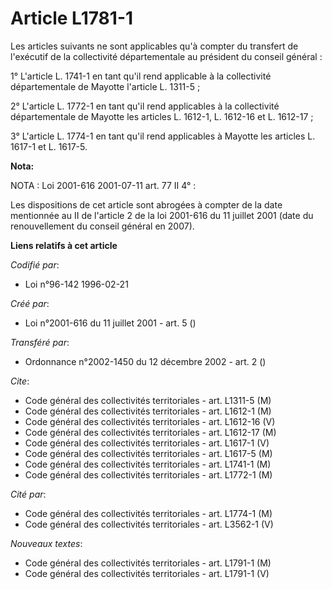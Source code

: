 # Article L1781-1

Les articles suivants ne sont applicables qu'à compter du transfert de l'exécutif de la collectivité départementale au
président du conseil général :

1° L'article L. 1741-1 en tant qu'il rend applicable à la collectivité départementale de Mayotte l'article L. 1311-5 ;

2° L'article L. 1772-1 en tant qu'il rend applicables à la collectivité départementale de Mayotte les articles L. 1612-1, L.
1612-16 et L. 1612-17 ;

3° L'article L. 1774-1 en tant qu'il rend applicables à Mayotte les articles L. 1617-1 et L. 1617-5.

**Nota:**

NOTA : Loi 2001-616 2001-07-11 art. 77 II 4° :

Les dispositions de cet article sont abrogées à compter de la date mentionnée au II de l'article 2 de la loi 2001-616 du 11
juillet 2001 (date du renouvellement du conseil général en 2007).

**Liens relatifs à cet article**

_Codifié par_:

  - Loi n°96-142 1996-02-21

_Créé par_:

  - Loi n°2001-616 du 11 juillet 2001 - art. 5 ()

_Transféré par_:

  - Ordonnance n°2002-1450 du 12 décembre 2002 - art. 2 ()

_Cite_:

  - Code général des collectivités territoriales - art. L1311-5 (M)
  - Code général des collectivités territoriales - art. L1612-1 (M)
  - Code général des collectivités territoriales - art. L1612-16 (V)
  - Code général des collectivités territoriales - art. L1612-17 (M)
  - Code général des collectivités territoriales - art. L1617-1 (V)
  - Code général des collectivités territoriales - art. L1617-5 (M)
  - Code général des collectivités territoriales - art. L1741-1 (M)
  - Code général des collectivités territoriales - art. L1772-1 (M)

_Cité par_:

  - Code général des collectivités territoriales - art. L1774-1 (M)
  - Code général des collectivités territoriales - art. L3562-1 (V)

_Nouveaux textes_:

  - Code général des collectivités territoriales - art. L1791-1 (M)
  - Code général des collectivités territoriales - art. L1791-1 (V)
